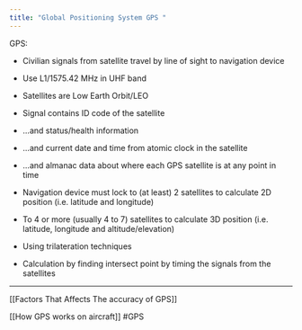 ```yaml
---
title: "Global Positioning System GPS "
--- 
```

GPS:
- Civilian signals from satellite travel by line of sight to navigation device  
- Use L1/1575.42 MHz in UHF band  
- Satellites are Low Earth Orbit/LEO  
- Signal contains ID code of the satellite  
- ...and status/health information  
- ...and current date and time from atomic clock in the satellite  
- ...and almanac data about where each GPS satellite is at any point in time  
- Navigation device must lock to (at least) 2 satellites to   calculate 2D position (i.e. latitude and longitude)  
  
- To 4 or more (usually 4 to 7) satellites to calculate 3D position   (i.e. latitude, longitude and altitude/elevation)  
  
- Using trilateration techniques  
  
- Calculation by finding intersect point by timing the signals from the satellites

---
[[Factors That Affects The accuracy of GPS]]


[[How GPS works on aircraft]]
#GPS